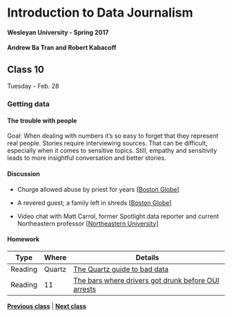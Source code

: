 # Introduction to Data Journalism
  
#### Wesleyan University - Spring 2017
  
**Andrew Ba Tran and Robert Kabacoff**
  
## Class 10
Tuesday - Feb. 28
                             
### Getting data
                             
#### The trouble with people
                             
Goal: When dealing with numbers it’s so easy to forget that they represent real people. Stories require interviewing sources. That can be difficult, especially when it comes to sensitive topics. Still, empathy and sensitivity leads to more insightful conversation and better stories.
                             
#### Discussion

    
* Churge allowed abuse by priest for years [[Boston Globe](http://www.bostonglobe.com/news/special-reports/2002/01/06/church-allowed-abuse-priest-for-years/cSHfGkTIrAT25qKGvBuDNM/story.html)]

* A revered guest; a family left in shreds [[Boston Globe](http://www.bostonglobe.com/news/special-reports/2002/01/06/revered-guest-family-left-shreds/aLeMSWibvkbQqVqqMBg9MM/story.html)]

* Video chat with Matt Carrol, former Spotlight data reporter and current Northeastern professor [[Northeastern University](https://twitter.com/MattCData)]

#### Homework
                          
|Type|Where|Details|
|---|---|---|
|Reading|Quartz|[The Quartz guide to bad data](http://qz.com/572338/the-quartz-guide-to-bad-data/)|
|Reading|11|[The bars where drivers got drunk before OUI arrests](https://www.bostonglobe.com/business/2016/12/31/the-bars-where-drivers-got-drunk-before-their-oui-arrests/6pJV2qmcYExUz4SLEdPjoI/story.html)|
                   
**[Previous class](class9.md)** | **[Next class](class11.md)**
